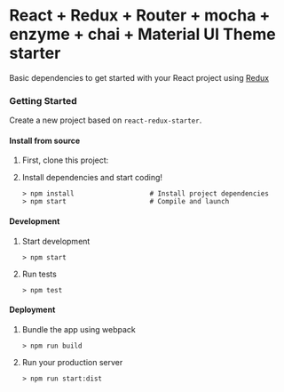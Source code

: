 # React + Redux + Router + mocha + enzyme + chai + Material UI Theme starter

Basic dependencies to get started with your React project using [Redux](http://redux.js.org/)

### Getting Started

Create a new project based on `react-redux-starter`.

#### Install from source

1. First, clone this project:

2. Install dependencies and start coding!

	```
	> npm install                   # Install project dependencies
	> npm start                     # Compile and launch
	```

#### Development

1. Start development

	```
	> npm start
	```
2. Run tests

	```
	> npm test
	```

#### Deployment

1. Bundle the app using webpack

	```
	> npm run build
	```

2. Run your production server

	```
	> npm run start:dist
	```
	